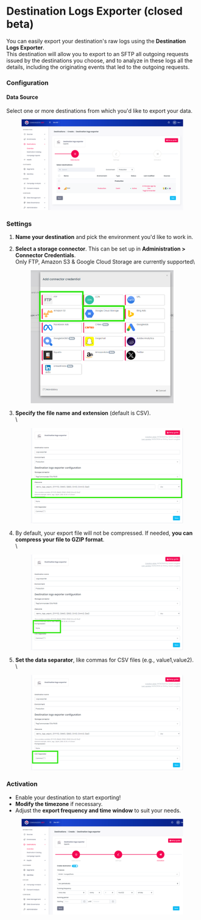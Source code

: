 # Destination Logs Exporter (closed beta)

You can easily export your destination's raw logs using the **Destination Logs Exporter**. \
This destination will allow you to export to an SFTP all outgoing requests issued by the destinations you choose, and to analyze in these logs all the details, including the originating events that led to the outgoing requests.

### Configuration

#### **Data Source**

Select one or more destinations from which you'd like to export your data.

<figure><img src="../../../.gitbook/assets/image (3).png" alt=""><figcaption></figcaption></figure>



### Settings

1. **Name your destination** and pick the environment you'd like to work in.
2.  **Select a storage connector**. This can be set up in **Administration > Connector Credentials**.\
    Only FTP, Amazon S3 & Google Cloud Storage are currently supported\


    <figure><img src="../../../.gitbook/assets/image (4).png" alt="" width="375"><figcaption></figcaption></figure>
3.  **Specify the file name and extension** (default is CSV).\
    \


    <figure><img src="../../../.gitbook/assets/image (6).png" alt=""><figcaption></figcaption></figure>
4.  By default, your export file will not be compressed. If needed, **you can compress your file to GZIP format**.\
    \


    <figure><img src="../../../.gitbook/assets/image (7).png" alt=""><figcaption></figcaption></figure>
5.  **Set the data separator**, like commas for CSV files (e.g., value1,value2).\
    \


    <figure><img src="../../../.gitbook/assets/image (8).png" alt=""><figcaption></figcaption></figure>

### Activation

* Enable your destination to start exporting!
* **Modify the timezone** if necessary.
* Adjust the **export frequency and time window** to suit your needs.

<figure><img src="../../../.gitbook/assets/image (2) (7).png" alt=""><figcaption></figcaption></figure>
